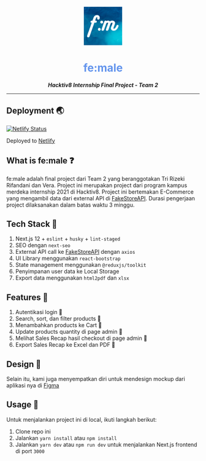 <a href="https://trishop.vercel.app">
  <p align="center">
    <img height=100 src="./public/female.png"/>
  </p>
</a>

<h1 style="color: CornflowerBlue;" align="center">
  fe:male
</h1>

<p align="center">
  <strong style="font-style: italic;">Hacktiv8 Internship Final Project - Team 2</strong>
</p>

---

## Deployment 🌏

[![Netlify Status](https://api.netlify.com/api/v1/badges/b83a8ce9-8cd0-4b3c-9fa9-c54483733b2d/deploy-status)](https://app.netlify.com/sites/female-ecommerce/deploys)

Deployed to [Netlify](https://female-ecommerce.netlify.app/)

## What is fe:male ❓

fe:male adalah final project dari Team 2 yang beranggotakan Tri Rizeki Rifandani dan Vera. Project ini merupakan project dari program kampus merdeka internship 2021 di Hacktiv8. Project ini bertemakan E-Commerce yang mengambil data dari external API di [FakeStoreAPI](www.fakestoreapi.com). Durasi pengerjaan project dilaksanakan dalam batas waktu 3 minggu.

## Tech Stack 🎲

1. Next.js 12 + `eslint` + `husky` + `lint-staged`
2. SEO dengan `next-seo`
3. External API call ke [FakeStoreAPI](www.fakestoreapi.com) dengan `axios`
4. UI Library menggunakan `react-bootstrap`
5. State management menggunakan `@reduxjs/toolkit`
6. Penyimpanan user data ke Local Storage
7. Export data menggunakan `html2pdf` dan `xlsx`

## Features 💱

1. Autentikasi login 🔑
2. Search, sort, dan filter products 🔎
3. Menambahkan products ke Cart 🛒
4. Update products quantity di page admin 🥂
5. Melihat Sales Recap hasil checkout di page admin 📃
6. Export Sales Recap ke Excel dan PDF 📂

## Design 📝

Selain itu, kami juga menyempatkan diri untuk mendesign mockup dari aplikasi nya di [Figma](https://www.figma.com/file/RNkxypPR3HRmJjpzr4ZV1B/Wireframing-in-Figma?node-id=0%3A1)

## Usage 🏀

Untuk menjalankan project ini di local, ikuti langkah berikut:

1. Clone repo ini
2. Jalankan `yarn install` atau `npm install`
3. Jalankan `yarn dev` atau `npm run dev` untuk menjalankan Next.js frontend di port `3000`
